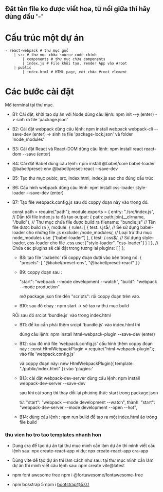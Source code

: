 ## Đặt tên file ko được viết hoa, từ nối giữa thì hãy dùng dấu '-'

# Cấu trúc một dự án
	- react-webpack # thư mục gốc
		| src # thư mục chứa source code chính
			| components # thư mục chứa components
			| index.js # File khởi tạo, render App vào #root
		| public
			| index.html # HTML page, nơi chứa #root element

# Các bước cài đặt
Mở terminal tại thư mục.

- B1: Cài đặt, khởi tạo dự án với Node
	dùng câu lệnh: npm init --y (enter)
	-> sinh ra file 'package.json'

- B2: Cài đặt webpack
	dùng câu lệnh: npm install webpack webpack-cli --save-dev (enter)
	-> sinh ra file 'package-lock.json' và folder 'node_modules'

- B3: Cài đặt React và React-DOM
	dùng câu lệnh: npm install react react-dom --save (enter)

- B4: Cài đặt Babel
	dùng câu lệnh: npm install @babel/core babel-loader @babel/preset-env @babel/preset-react --save-dev

- B5: Tạo thư mục pubic, src, index.html, index.js sao cho đúng cấu trúc.

- B6: Cấu hình webpack
	dùng câu lệnh: npm install css-loader style-loader --save-dev (enter)

- B7: Tạo file webpack.config.js
	sau đó coppy đoạn này vào trong đó.

	const path = require("path");
		module.exports = {
		entry: "./src/index.js", // Dẫn tới file index.js ta đã tạo
		output: {
			path: path.join(__dirname, "/build"), // Thư mục chứa file được build ra
			filename: "bundle.js" // Tên file được build ra
		},
		module: {
			rules: [
			{
				test: /\.js$/, // Sẽ sử dụng babel-loader cho những file .js
				exclude: /node_modules/, // Loại trừ thư mục node_modules
				use: ["babel-loader"]
			},
			{
				test: /\.css$/, // Sử dụng style-loader, css-loader cho file .css
				use: ["style-loader", "css-loader"]
			}
			]
		},
		// Chứa các plugins sẽ cài đặt trong tương lai
		plugins: [
		]
	};

	- B8: tạo file '.babelrc'
		rồi coppy đoạn dưới vào bên trong nó.
		{
			"presets": [
				"@babel/preset-env",
				"@babel/preset-react"
			]
		}
	
	- B9: coppy đoạn sau :

		"start": "webpack --mode development --watch",
		"build": "webpack --mode production"

		mở package.json tìm đến "scripts": rồi coppy đoạn trên vào.

	- B10: sau đó chạy :
		npm start -> sẽ tạo ra thư mục build
	
	RỒi sau đó srcipt 'bundle.js' vào trong index.html

	- B11: để ko cần phải thêm srcipt 'bundle.js' vào index.html thì 

		dùng câu lệnh: npm install html-webpack-plugin --save-dev (enter)

	- B12: sau đó mở file 'webpack.config.js' cấu hình thêm
		coppy đoạn này : 
			const HtmlWebpackPlugin = require("html-webpack-plugin");
		vào file 'webpack.config.js'

		và coppy đoạn này: 
			new HtmlWebpackPlugin({
				template: "./public/index.html"
			})
		vào 'plugins:'

	- B13: cài đặt webpack-dev-server
		dùng câu lệnh: 
			npm install webpack-dev-server --save-dev
		
		sau khi cài xong thì thay dổi lại phương thức start trong package.json

		từ:
			"start": "webpack --mode development --watch",
		thành: 
			"start": "webpack-dev-server --mode development --open --hot",
	- B14: dùng câu lệnh :
			npm run build
		để tạo ra một index.html ảo tròng file build


### thu vien ho tro tao templates nhanh hon

- Dung cra để tạo dự án
	tại thư mục mình cần làm dự án thì mình viết câu lệnh sau:
		npx create-react-app <project-name>
	ví dụ: npx create-react-app cra-app


- Dùng vite để tạo dự án thì làm cách như sau:
	tại thư mục mình cần làm dự án thì mình viết câu lệnh sau:
		npm create vite@latest

- npm font awesome free
	npm i @fortawesome/fontawesome-free

- npm bosstrap 5
	npm i bootstrap@5.0.1








